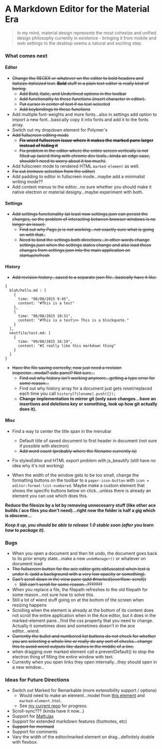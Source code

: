 A Markdown Editor for the Material Era
======================================

> In my mind, material design represents the most cohesize and unified design philosophy currently in existence - bringing it from mobile and web settings to the desktop seems a natural and exciting step.

### What comes next

#### Editor

- ~~Change the REGEX or whatever on the editor to bold headers and italisize _italisized_ text. **Bold** stuff in a plain text editor is really kind of boring.~~
  - ~~Add Bold, Italic, and Underlined options in the toolbar~~
  - ~~Add functionality to these functions (insert character in editor).~~
  - ~~Put cursor in center of text if no text selected~~
  - ~~Add keybindings to these functions~~
- Add multiple font-weights and more fonts...also in settings add option to import a new font...basically copy it into fonts and add it to the fonts array.
- Switch out my dropdown element for Polymer's
- ~~Add fullscreen editing mode~~
  - ~~**Fix wierd fullscreen issue where it makes the marked pane larger instead of hiding it**~~
  - ~~Fix problem in the editor where the entire screen vertically is not filled up (wierd thing with chrome dev tools...kinda an edge case, shouldn't need to worry about it too much).~~
- Add fullscreen mode to rendered HTML `marked-element` as well.
- ~~Fix cut (remove selection from the editor)~~
- Add padding to editor in fullscreen mode...maybe add a minimalist writing mode??
- Add context menus to the editor...no sure whether you should make it native electron or material designy...maybe experiment with both.

#### Settings

- ~~Add settings functionality (at least now settings.json can persist the changes, so the problem of interacting between browser  windows is no longer an issue).~~
  - ~~Find out why Page.js is not working...not exactly sure what is going on with that..~~
  - ~~Need to bind the settings both directions...in other words change settings.json when the settings states change and also load these changes from settings.json into the main application on startup/refresh~~

#### History

- ~~Add revision history...saved to a separate json file...basically have it like:~~

```
{
  blah/hello.md : [
    {
      time: "06/08/2015 9:45",
      content: "#This is a test"
    },
    {
      time: "06/08/2015 10:31",
      content: "#This is a test\n> This is a blockquote."
    }
  ],
  nextfile/test.md: [
    {
      time: "09/08/2015 16:19",
      content: "#I really like this markdown thing"
    }
  ]
}
```

- ~~Have the file saving correctly, now just need a revision inspector...modal? side panel? Not sure...~~
  - ~~Find out why history isn't working anymore...getting a type error for some reason...~~
  - Find out why history array for a document just gets reset/replaced each time you call `history[filename].push({});`
  - **Change implementation to mirror git (only save changes...have an insertions and deletions key or something, look up how git actually does it).**

#### Misc

- Find a way to center the title span in the menubar
  - Default title of saved document to first header in document (not sure if possible with electron)
  - ~~Add word count (probably where the filename currently is)~~

- Fix stylesEditor and HTML export problem with js_beautify (still have no idea why it's not working)

- When the width of the window gets to be too small, change the formatting buttons on the toolbar to a `paper-icon-button` with `icon = editor:format-list-numbered`. Maybe make a custom element that shows the specific buttons below on click...unless there is already an element you can use which does this.

**Reduce the filesize by a lot by removing unnecesarry stuff (like other ace builds / ace files you don't need)...right now the folder is half a gig which is obscene...**

**_Keep it up, you should be able to release 1.0 stable soon (after you learn how to package it)._**

### Bugs

- When you open a document and then hit undo, the document goes back to its prior empty state...make a new `undoManager()` or whatever on document load
- ~~The fullscreen button for the ace editor gets obfuscated when text is under it. (add a background with a very low opacity or something).~~
- ~~Can't scroll down in the view pane (add #marked{overflow: scroll})~~
  - ~~Still can't scroll for some reason...???????~~
- When you replace a file, the filepath refreshes to the old filepath for some reason...not sure how to solve this.
- Still a lot of wierd stuff going on at the bottom of the screen when resizing happens
- Scrolling when the element is already at the bottom of its content does not scroll the entire application when in the Ace editor, but it does in the marked-element pane...find the css property that you need to change. Actually it sometimes does and sometimes doesn't in the ace editor...wierd.
- ~~Currently the bullet and numbered list buttons do not check for whether you are selecting a whole line or really do any sort of checks...change this to avoid wierd outputs like dashes in the middle of a line.~~
- when dragging over marked element call e.preventDefault() to stop the electron thing of filling the entire window with text.
- Currently when you open links they open internally...they should open in a new window...

### Ideas for Future Directions

- Switch out Marked for Remarkable (more extensibility support / options)
  - Would need to make an element...model from [this element](https://github.com/aktowns/polymer-re-markable/blob/master/re-markable.html) and `marked-element.html`.
  - See [my current repo](https://github.com/zacharyfmarion/Remarkable-Element) for progress.
- Scroll-sync??? (kinda have it now...)
- Support for [MathJax](https://www.mathjax.org/)
- Support for extended markdown features (footnotes, etc)
- ~~Support for mermaid~~
- Support for comments
- Vary the width of the editor/marked element on drag...definitely doable with flexbox.
